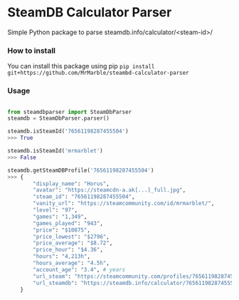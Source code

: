 # SteamDB Calculator Parser
Simple Python package to parse steamdb.info/calculator/\<steam-id>/

### How to install

You can install this package using pip
`pip install git+https://github.com/MrMarble/steambd-calculator-parser`

### Usage

```python

from steamdbparser import SteamDbParser
steamdb = SteamDbParser.parser()

steamdb.isSteamId('76561198287455504')
>>> True

steamdb.isSteamId('mrmarblet')
>>> False

steamdb.getSteamDBProfile('76561198287455504')
>>> {
        "display_name": "Horus",
        "avatar": "https://steamcdn-a.ak[...]_full.jpg",
        "steam_id": "76561198287455504",
        "vanity_url": "https://steamcommunity.com/id/mrmarblet/",
        "level": "97",
        "games": "1,349",
        "games_played": "943",
        "price": "$10875",
        "price_lowest": "$2796",
        "price_average": "$8.72",
        "price_hour": "$4.36",
        "hours": "4,213h",
        "hours_average": "4.5h",
        "account_age": "3.4", # years
        "url_steam": "https://steamcommunity.com/profiles/76561198287455504",
        "url_steamdb": "https://steamdb.info/calculator/76561198287455504/"
    }
```